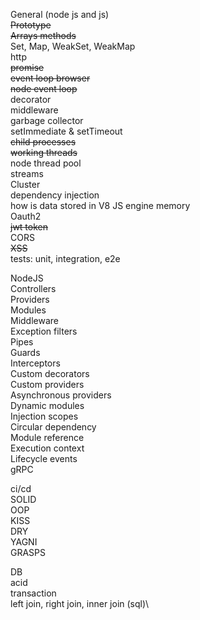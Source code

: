 General (node js and js) \
~~Prototype~~\
~~Arrays methods~~\
Set, Map, WeakSet, WeakMap\
http\
~~promise~~\
~~event loop browser~~\
~~node event loop~~\
decorator\
middleware\
garbage collector\
setImmediate & setTimeout\
~~child processes~~\
~~working threads~~\
node thread pool\
streams\
Cluster\
dependency injection\
how is data stored in V8 JS engine memory\
Oauth2\
~~jwt token~~\
CORS\
~~XSS~~\
tests: unit, integration, e2e

NodeJS\
Controllers\
Providers\
Modules\
Middleware\
Exception filters\
Pipes\
Guards\
Interceptors\
Custom decorators\
Custom providers\
Asynchronous providers\
Dynamic modules\
Injection scopes\
Circular dependency\
Module reference\
Execution context\
Lifecycle events\
gRPC

ci/cd\
SOLID\
OOP\
KISS\
DRY\
YAGNI\
GRASPS

DB\
acid\
transaction\
left join, right join, inner join (sql)\
